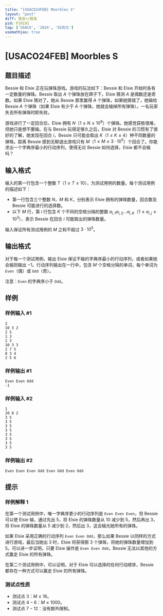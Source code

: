 ```yaml
---
title: "[USACO24FEB] Moorbles S"
layout: "post"
diff: 普及+/提高
pid: P10192
tag: ['USACO', '2024', 'O2优化']
usemathjax: true
---
```


# [USACO24FEB] Moorbles S
## 题目描述

Bessie 和 Elsie 正在玩弹珠游戏。游戏的玩法如下：Bessie 和 Elsie 开始时各有一定数量的弹珠。Bessie 取出 $A$ 个弹珠放在蹄子下，Elsie 猜测 $A$ 是偶数还是奇数。如果 Elsie 猜对了，她从 Bessie 那里赢得 $A$ 个弹珠，如果她猜错了，她输给 Bessie $A$ 个弹珠（如果 Elsie 有少于 $A$ 个弹珠，她就会输掉所有弹珠）。一名玩家失去所有弹珠时即失败。

游戏进行了一定回合后，Elsie 拥有 $N$（$1\le N\le 10^9$）个弹珠。她感觉获胜很难，但她只是想不要输。在与 Bessie 玩得足够久之后，Elsie 对 Bessie 的习惯有了很好的了解，她发现在回合 $i$，Bessie 只可能会取出 $K$（$1\le K\le 4$）种不同数量的弹珠。距离 Bessie 感到无聊退出游戏只有 $M$（$1\le M\le 3\cdot 10^5$）个回合了。你能求出一个字典序最小的行动序列，使得无论 Bessie 如何选择，Elsie 都不会输吗？
## 输入格式

输入的第一行包含一个整数 $T$（$1\le T\le 10$），为测试用例的数量。每个测试用例的描述如下：

- 第一行包含三个整数 $N$，$M$ 和 $K$，分别表示 Elsie 拥有的弹珠数量，回合数及 Bessie 可能进行的选择数。
- 以下 $M$ 行，第 $i$ 行包含 $K$ 个不同的空格分隔的整数 $a_{i,1}a_{i,2}\ldots a_{i,K}$（$1\le a_{i,j}\le10^3$），表示 Bessie 在回合 $i$ 可能取出的弹珠数量。

输入保证所有测试用例的 $M$ 之和不超过 $3\cdot 10^5$。 
## 输出格式

对于每一个测试用例，输出 Elsie 保证不输的字典序最小的行动序列，或者如果她会输则输出 $−1$。行动序列输出在一行中，包含 $M$ 个空格分隔的单词，每个单词为 `Even`（偶）或 `Odd`（奇）。

注意：`Even` 的字典序小于 `Odd`。 
## 样例

### 样例输入 #1
```
2
10 3 2
2 5
1 3
1 3
10 3 3
2 7 5
8 3 4
2 5 6
```
### 样例输出 #1
```
Even Even Odd
-1
```
### 样例输入 #2
```
1
20 8 2
3 5
3 5
3 5
3 5
3 5
3 5
3 5
3 5
```
### 样例输出 #2
```
Even Even Even Odd Even Odd Even Odd
```
## 提示

### 样例解释 1

在第一个测试用例中，唯一字典序更小的行动序列是 `Even Even Even`，但 Bessie 可以使 Elsie 输，通过先出 $5$，将 Elsie 的弹珠数量从 $10$ 减少到 $5$，然后再出 $3$，将 Elsie 的弹珠数量从 $5$ 减少到 $2$，然后出 $3$，这会输光她所有的弹珠。

如果 Elsie 采用正确的行动序列 `Even Even Odd`，那么如果 Bessie 以同样的方式进行游戏，最后当她出 $3$ 时，Elsie 将获得那 $3$ 个弹珠，将她的弹珠数量增加到 $5$。可以进一步证明，只要 Elsie 操作是 `Even Even Odd`，Bessie 无法以其他的方式赢走 Elsie 的所有弹珠。

在第二个测试用例中，可以证明，对于 Elsie 可以选择的任何行动顺序，Bessie 都存在一种方式可以赢走 Elsie 的所有弹珠。

### 测试点性质

- 测试点 $3$：$M\le 16$。
- 测试点 $4-6$：$M\le 1000$。
- 测试点 $7-12$：没有额外限制。
